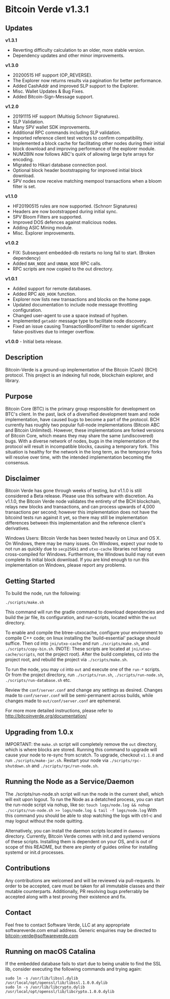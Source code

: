 # Bitcoin Verde v1.3.1


## Updates

**v1.3.1**
- Reverting difficulty calculation to an older, more stable version.
- Dependency updates and other minor improvements.

**v1.3.0**
- 20200515 HF support (OP_REVERSE).
- The Explorer now returns results via pagination for better performance.
- Added CashAddr and improved SLP support to the Explorer.
- Misc. Wallet Updates & Bug Fixes.
- Added Bitcoin-Sign-Message support.


**v1.2.0**
- 20191115 HF support (Multisig Schnorr Signatures).
- SLP Validation.
- Many SPV wallet SDK improvements.
- Additional RPC commands including SLP validation.
- Imported reference client test vectors to confirm compatibility.
- Implemented a block cache for facilitating other nodes during their initial block download and improving performance of the explorer module.
- NUM2BIN now follows ABC's quirk of allowing large byte arrays for encoding.
- Migrated to Hikari database connection pool.
- Optional block header bootstrapping for improved initial block download.
- SPV nodes now receive matching mempool transactions when a bloom filter is set.

**v1.1.0**

- HF20190515 rules are now supported. (Schnorr Signatures)
- Headers are now bootstrapped during initial sync.
- SPV Bloom Filters are supported.
- Improved DOS defences against malicious nodes.
- Adding ASIC Mining module.
- Misc. Explorer improvements.


**v1.0.2**

- FIX: Subsequent embedded-db restarts no long fail to start. (Broken dependency)
- Added `BAN_NODE` and `UNBAN_NODE` RPC calls.
- RPC scripts are now copied to the out directory.

**v1.0.1**

- Added support for remote databases.
- Added RPC `ADD_HOOK` function.
- Explorer now lists new transactions and blocks on the home page.
- Updated documentation to include node message throttling configuration.
- Changed user-agent to use a space instead of hyphen.
- Implemented `getaddr` message type to facilitate node discovery.
- Fixed an issue causing TransactionBloomFilter to render significant false-positives due to integer overflow.

**v1.0.0** - Initial beta release.


## Description


Bitcoin-Verde is a ground-up implementation of the Bitcoin (Cash) (BCH) protocol.  This project is an
indexing full node, blockchain explorer, and library.


## Purpose


Bitcoin Core (BTC) is the primary group responsible for development on BTC's client.  In the past, lack of
a diversified development team and node implementation, have caused bugs to become a part of the protocol.
BCH currently has roughly two popular full-node implementations (Bitcoin ABC and Bitcoin Unlimited).
However, these implementations are forked versions of Bitcoin Core, which means they may share the same
(undiscovered) bugs.  With a diverse network of nodes, bugs in the implementation of the protocol will
result in incompatible blocks, causing a temporary fork.  This situation is healthy for the network in
the long term, as the temporary forks will resolve over time, with the intended implementation becoming
the consensus.


## Disclaimer


Bitcoin Verde has gone through weeks of testing, but v1.1.0 is still considered a Beta release.  Please
use this software with discretion.  As v1.1.0, the Bitcoin Verde node validates the entirety of the BCH
blockchain, relays new blocks and transactions, and can process upwards of 4,000 transactions per second;
however this implementation does not have the bitcoind tests run against it yet, so there may still be
implementation differences between this implementation and the reference client's derivatives.


Windows Users: Bitcoin Verde has been tested heavily on Linux and OS X.  On Windows, there may be many
issues.  On Windows, expect your node to not run as quickly due to `secp256k1` and `utxo-cache` libraries
not being cross-compiled for Windows.  Furthermore, the Windows build may not even complete its initial
block download.  If you are kind enough to run this implementation on Windows, please report any problems.

## Getting Started


To build the node, run the following:

```
./scripts/make.sh
```

This command will run the gradle command to download dependencies and build the jar file, its
configuration, and run-scripts, located within the `out` directory.


To enable and compile the btree-utxocache, configure your environment to compile C++ code; on linux
installing the 'build-essential' package should suffice. Then cd into `jni/utxo-cache` and run
`./scripts/make.sh`, and `./scripts/copy-bin.sh`.  (NOTE: These scripts are located at
`jni/utxo-cache/scripts`, not the project root).  After the build completes, cd into the project
root, and rebuild the project via `./scripts/make.sh`.


To run the node, you may `cd` into `out` and execute one of the `run-*` scripts. Or from the project
directory, run `./scripts/run.sh`, `./scripts/run-node.sh`, `./scripts/run-database.sh` etc.


Review the `conf/server.conf` and change any settings as desired.  Changes made to `conf/server.conf`
will be semi-permanent across builds, while changes made to `out/conf/server.conf` are ephemeral.


For more more detailed instructions, please refer to http://bitcoinverde.org/documentation/


## Upgrading from 1.0.x


IMPORTANT: the `make.sh` script will completely remove the `out` directory, which is where blocks
are stored.  Running this command to upgrade will cause your node to re-sync from scratch.  To
upgrade, checkout `v1.1.0` and run `./scripts/make-jar.sh`.  Restart your node via
`./scripts/rpc-shutdown.sh` and `./scripts/rpc/run-node.sh`.


## Running the Node as a Service/Daemon


The ./scripts/run-node.sh script will run the node in the current shell, which will exit upon logout.
To run the Node as a detatched process, you can start the run-node script via nohup, like so:
`touch logs/node.log && nohup ./scripts/run-node.sh >> logs/node.log & tail -f logs/node.log`
With this command you should be able to stop watching the logs with ctrl-c and may logout without
the node quitting.

Alternatively, you can install the daemon scripts located in `daemons` directory.  Currently,
Bitcoin Verde comes with init.d and systemd versions of these scripts.  Installing them is
dependent on your OS, and is out of scope of this README, but there are plenty of guides online
for installing systemd or init.d processes.


## Contributions


Any contributions are welcomed and will be reviewed via pull-requests.  In order to be accepted,
care must be taken for all immutable classes and their mutable counterparts.  Additionally, PR
resolving bugs preferrably be accepted along with a test proving their existence and fix.


## Contact


Feel free to contact Software Verde, LLC at any appropriate softwareverde.com email address.
Generic enquiries may be directed to bitcoin-verde@softwareverde.com


## Running on macOS Catalina

If the embedded database fails to start due to being unable to find the SSL lib, consider
executing the following commands and trying again:

    sudo ln -s /usr/lib/libssl.dylib /usr/local/opt/openssl/lib/libssl.1.0.0.dylib
    sudo ln -s /usr/lib/libcrypto.dylib /usr/local/opt/openssl/lib/libcrypto.1.0.0.dylib

